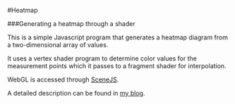 #Heatmap

###Generating a heatmap through a shader

This is a simple Javascript program that generates a heatmap diagram 
from a two-dimensional array of values.

It uses a vertex shader program to determine color values for the
measurement points which it passes to a fragment shader for interpolation.

WebGL is accessed through [SceneJS](http://scenejs.org/ "").

A detailed description can be found in [my blog](https://blassklaus.wordpress.com/ "").
